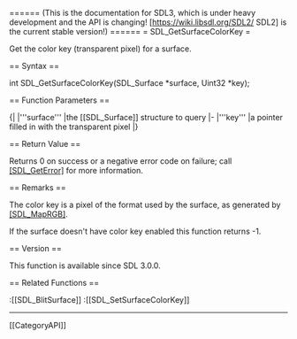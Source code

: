 ====== (This is the documentation for SDL3, which is under heavy development and the API is changing! [https://wiki.libsdl.org/SDL2/ SDL2] is the current stable version!) ======
= SDL_GetSurfaceColorKey =

Get the color key (transparent pixel) for a surface.

== Syntax ==

<syntaxhighlight lang='c'>
int SDL_GetSurfaceColorKey(SDL_Surface *surface,
                    Uint32 *key);
</syntaxhighlight>

== Function Parameters ==

{|
|'''surface'''
|the [[SDL_Surface]] structure to query
|-
|'''key'''
|a pointer filled in with the transparent pixel
|}

== Return Value ==

Returns 0 on success or a negative error code on failure; call
[[SDL_GetError]]() for more information.

== Remarks ==

The color key is a pixel of the format used by the surface, as generated by
[[SDL_MapRGB]]().

If the surface doesn't have color key enabled this function returns -1.

== Version ==

This function is available since SDL 3.0.0.

== Related Functions ==

:[[SDL_BlitSurface]]
:[[SDL_SetSurfaceColorKey]]

----
[[CategoryAPI]]


